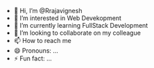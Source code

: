 - 👋 Hi, I’m @Rrajavignesh
- 👀 I’m interested in Web Devekopment
- 🌱 I’m currently learning FullStack Development
- 💞️ I’m looking to collaborate on my colleague 
- 📫 How to reach me 
- 😄 Pronouns: ...
- ⚡ Fun fact: ...

<!---
Rrajavignesh/Rrajavignesh is a ✨ special ✨ repository because its `README.md` (this file) appears on your GitHub profile.
You can click the Preview link to take a look at your changes.
--->
